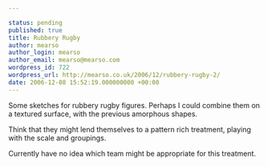 ```yaml
---

status: pending
published: true
title: Rubbery Rugby
author: mearso
author_login: mearso
author_email: mearso@mearso.com
wordpress_id: 722
wordpress_url: http://mearso.co.uk/2006/12/rubbery-rugby-2/
date: 2006-12-08 15:52:19.000000000 +00:00
---
```

Some sketches for rubbery rugby figures. Perhaps I could combine them on a textured surface, with the previous amorphous shapes.

Think that they might lend themselves to a pattern rich treatment, playing with the scale and groupings.

Currently have no idea which team might be appropriate for this treatment.
